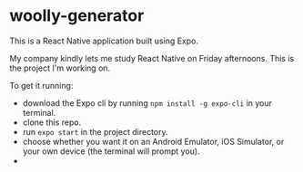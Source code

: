 # woolly-generator

This is a React Native application built using Expo.

My company kindly lets me study React Native on Friday afternoons. This is the project I'm working on.

To get it running:

- download the Expo cli by running ```npm install -g expo-cli``` in your terminal.
- clone this repo.
- run ```expo start``` in the project directory.
- choose whether you want it on an Android Emulator, iOS Simulator, or your own device (the terminal will prompt you).
- 